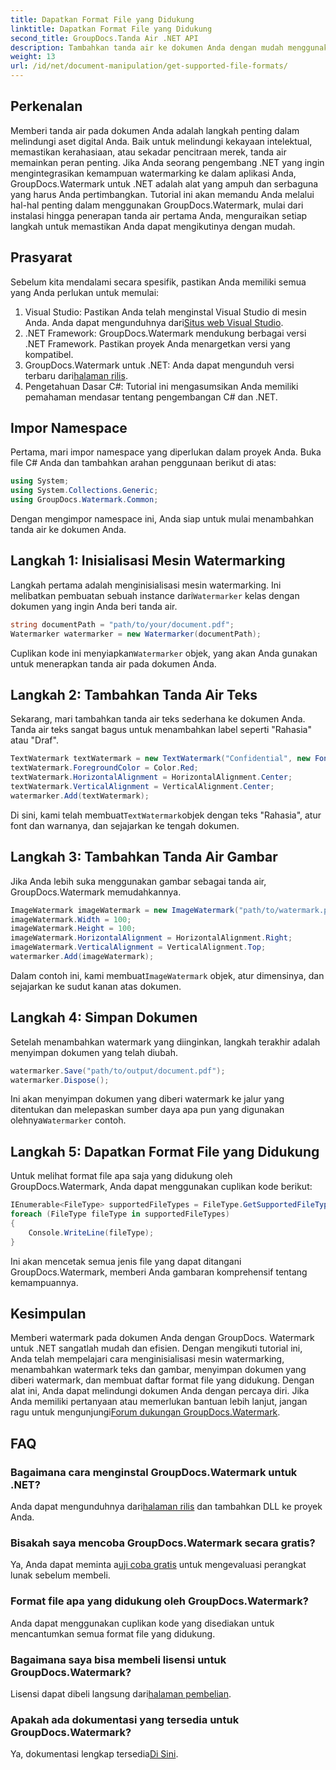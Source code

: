```yaml
---
title: Dapatkan Format File yang Didukung
linktitle: Dapatkan Format File yang Didukung
second_title: GroupDocs.Tanda Air .NET API
description: Tambahkan tanda air ke dokumen Anda dengan mudah menggunakan GroupDocs.Watermark untuk .NET. Ikuti panduan komprehensif langkah demi langkah kami untuk melindungi aset digital Anda.
weight: 13
url: /id/net/document-manipulation/get-supported-file-formats/
---
```

## Perkenalan
Memberi tanda air pada dokumen Anda adalah langkah penting dalam melindungi aset digital Anda. Baik untuk melindungi kekayaan intelektual, memastikan kerahasiaan, atau sekadar pencitraan merek, tanda air memainkan peran penting. Jika Anda seorang pengembang .NET yang ingin mengintegrasikan kemampuan watermarking ke dalam aplikasi Anda, GroupDocs.Watermark untuk .NET adalah alat yang ampuh dan serbaguna yang harus Anda pertimbangkan. Tutorial ini akan memandu Anda melalui hal-hal penting dalam menggunakan GroupDocs.Watermark, mulai dari instalasi hingga penerapan tanda air pertama Anda, menguraikan setiap langkah untuk memastikan Anda dapat mengikutinya dengan mudah.
## Prasyarat
Sebelum kita mendalami secara spesifik, pastikan Anda memiliki semua yang Anda perlukan untuk memulai:
1.  Visual Studio: Pastikan Anda telah menginstal Visual Studio di mesin Anda. Anda dapat mengunduhnya dari[Situs web Visual Studio](https://visualstudio.microsoft.com/).
2. .NET Framework: GroupDocs.Watermark mendukung berbagai versi .NET Framework. Pastikan proyek Anda menargetkan versi yang kompatibel.
3. GroupDocs.Watermark untuk .NET: Anda dapat mengunduh versi terbaru dari[halaman rilis](https://releases.groupdocs.com/Watermark/net/).
4. Pengetahuan Dasar C#: Tutorial ini mengasumsikan Anda memiliki pemahaman mendasar tentang pengembangan C# dan .NET.
## Impor Namespace
Pertama, mari impor namespace yang diperlukan dalam proyek Anda. Buka file C# Anda dan tambahkan arahan penggunaan berikut di atas:
```csharp
using System;
using System.Collections.Generic;
using GroupDocs.Watermark.Common;
```
Dengan mengimpor namespace ini, Anda siap untuk mulai menambahkan tanda air ke dokumen Anda.

## Langkah 1: Inisialisasi Mesin Watermarking
 Langkah pertama adalah menginisialisasi mesin watermarking. Ini melibatkan pembuatan sebuah instance dari`Watermarker` kelas dengan dokumen yang ingin Anda beri tanda air.
```csharp
string documentPath = "path/to/your/document.pdf";
Watermarker watermarker = new Watermarker(documentPath);
```
 Cuplikan kode ini menyiapkan`Watermarker` objek, yang akan Anda gunakan untuk menerapkan tanda air pada dokumen Anda.
## Langkah 2: Tambahkan Tanda Air Teks
Sekarang, mari tambahkan tanda air teks sederhana ke dokumen Anda. Tanda air teks sangat bagus untuk menambahkan label seperti "Rahasia" atau "Draf".
```csharp
TextWatermark textWatermark = new TextWatermark("Confidential", new Font("Arial", 36));
textWatermark.ForegroundColor = Color.Red;
textWatermark.HorizontalAlignment = HorizontalAlignment.Center;
textWatermark.VerticalAlignment = VerticalAlignment.Center;
watermarker.Add(textWatermark);
```
 Di sini, kami telah membuat`TextWatermark`objek dengan teks "Rahasia", atur font dan warnanya, dan sejajarkan ke tengah dokumen.
## Langkah 3: Tambahkan Tanda Air Gambar
Jika Anda lebih suka menggunakan gambar sebagai tanda air, GroupDocs.Watermark memudahkannya.
```csharp
ImageWatermark imageWatermark = new ImageWatermark("path/to/watermark.png");
imageWatermark.Width = 100;
imageWatermark.Height = 100;
imageWatermark.HorizontalAlignment = HorizontalAlignment.Right;
imageWatermark.VerticalAlignment = VerticalAlignment.Top;
watermarker.Add(imageWatermark);
```
 Dalam contoh ini, kami membuat`ImageWatermark` objek, atur dimensinya, dan sejajarkan ke sudut kanan atas dokumen.
## Langkah 4: Simpan Dokumen
Setelah menambahkan watermark yang diinginkan, langkah terakhir adalah menyimpan dokumen yang telah diubah.
```csharp
watermarker.Save("path/to/output/document.pdf");
watermarker.Dispose();
```
 Ini akan menyimpan dokumen yang diberi watermark ke jalur yang ditentukan dan melepaskan sumber daya apa pun yang digunakan olehnya`Watermarker` contoh.
## Langkah 5: Dapatkan Format File yang Didukung
Untuk melihat format file apa saja yang didukung oleh GroupDocs.Watermark, Anda dapat menggunakan cuplikan kode berikut:
```csharp
IEnumerable<FileType> supportedFileTypes = FileType.GetSupportedFileTypes();
foreach (FileType fileType in supportedFileTypes)
{
    Console.WriteLine(fileType);
}
```
Ini akan mencetak semua jenis file yang dapat ditangani GroupDocs.Watermark, memberi Anda gambaran komprehensif tentang kemampuannya.
## Kesimpulan
Memberi watermark pada dokumen Anda dengan GroupDocs. Watermark untuk .NET sangatlah mudah dan efisien. Dengan mengikuti tutorial ini, Anda telah mempelajari cara menginisialisasi mesin watermarking, menambahkan watermark teks dan gambar, menyimpan dokumen yang diberi watermark, dan membuat daftar format file yang didukung. Dengan alat ini, Anda dapat melindungi dokumen Anda dengan percaya diri.
 Jika Anda memiliki pertanyaan atau memerlukan bantuan lebih lanjut, jangan ragu untuk mengunjungi[Forum dukungan GroupDocs.Watermark](https://forum.groupdocs.com/c/watermark/19).
## FAQ
### Bagaimana cara menginstal GroupDocs.Watermark untuk .NET?
 Anda dapat mengunduhnya dari[halaman rilis](https://releases.groupdocs.com/Watermark/net/) dan tambahkan DLL ke proyek Anda.
### Bisakah saya mencoba GroupDocs.Watermark secara gratis?
 Ya, Anda dapat meminta a[uji coba gratis](https://releases.groupdocs.com/) untuk mengevaluasi perangkat lunak sebelum membeli.
### Format file apa yang didukung oleh GroupDocs.Watermark?
Anda dapat menggunakan cuplikan kode yang disediakan untuk mencantumkan semua format file yang didukung.
### Bagaimana saya bisa membeli lisensi untuk GroupDocs.Watermark?
 Lisensi dapat dibeli langsung dari[halaman pembelian](https://purchase.groupdocs.com/buy).
### Apakah ada dokumentasi yang tersedia untuk GroupDocs.Watermark?
 Ya, dokumentasi lengkap tersedia[Di Sini](https://tutorials.groupdocs.com/Watermark/net/).